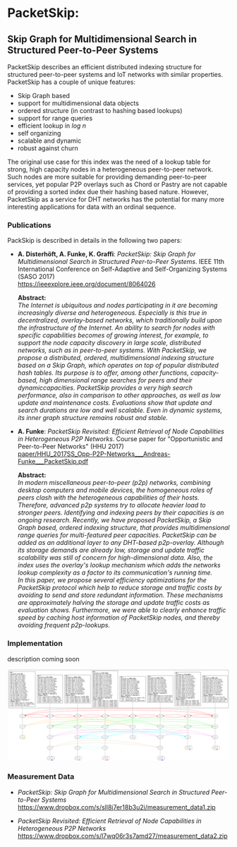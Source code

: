 # PacketSkip:

## Skip Graph for Multidimensional Search in Structured Peer-to-Peer Systems

PacketSkip describes an efficient distributed indexing structure for structured peer-to-peer systems and IoT 
networks with similar properties. PacketSkip has a couple of unique features:

*  Skip Graph based
*  support for multidimensional data objects
*  ordered structure (in contrast to hashing based lookups)
*  support for range queries
*  efficient lookup in *log n*
*  self organizing
*  scalable and dynamic
*  robust against churn

The original use case for this index was the need of a lookup table for strong, high capacity nodes in a 
heterogeneous peer-to-peer network. Such nodes are more suitable for providing demanding peer-to-peer services,
yet popular P2P overlays such as Chord or Pastry are not capable of providing a sorted index due their hashing
based nature. However, PacketSkip as a service for DHT networks has the potential for many more interesting 
applications for data with an ordinal sequence.


### Publications

PackSkip is described in details in the following two papers:

* **A. Disterhöft, A. Funke, K. Graffi**: *PacketSkip: Skip Graph for Multidimensional Search in Structured 
  Peer-to-Peer Systems*. IEEE 11th International Conference on Self-Adaptive and Self-Organizing Systems (SASO 2017)  
  https://ieeexplore.ieee.org/document/8064026

  **Abstract:**  
  *The Internet is ubiquitous and nodes participating in it are becoming increasingly diverse and heterogeneous. 
  Especially is this true in decentralized, overlay-based networks, which traditionally build upon the infrastructure 
  of the Internet. An ability to search for nodes with specific capabilities becomes of growing interest, for example, 
  to support the node capacity discovery in large scale, distributed networks, such as in peer-to-peer systems. With 
  PacketSkip, we propose a distributed, ordered, multidimensional indexing structure based on a Skip Graph, which 
  operates on top of popular distributed hash tables. Its purpose is to offer, among other functions, capacity-based, 
  high dimensional range searches for peers and their dynamiccapacities. PacketSkip provides a very high search 
  performance, also in comparison to other approaches, as well as low update and maintenance costs. Evaluations show 
  that update and search durations are low and well scalable. Even in dynamic systems, its inner graph structure remains 
  robust and stable.*

* **A. Funke**: *PacketSkip Revisited: Efficient Retrieval of Node Capabilities in Heterogeneous P2P Networks*.
  Course paper for "Opportunistic and Peer-to-Peer Networks" (HHU 2017)  
  [paper/HHU_2017SS_Opp-P2P-Networks___Andreas-Funke___PacketSkip.pdf](paper/HHU_2017SS_Opp-P2P-Networks___Andreas-Funke___PacketSkip.pdf)

  **Abstract:**  
  *In modern miscellaneous peer-to-peer (p2p) networks, combining desktop computers and mobile devices, the homogeneous 
  roles of peers clash with the heterogeneous capabilities of their hosts. Therefore, advanced p2p systems try to 
  allocate heavier load to stronger peers. Identifying and indexing peers by their capacities is an ongoing research. 
  Recently, we have proposed PacketSkip, a Skip Graph based, ordered indexing structure, that provides multidimensional 
  range queries for multi-featured peer capacities. PacketSkip can be added as an additional layer to any DHT-based 
  p2p-overlay. Although its storage demands are already low, storage and update traffic scalability was still of 
  concern for high-dimensional data. Also, the index uses the overlay's lookup mechanism which adds the networks lookup 
  complexity as a factor to its communication's running time.  
  In this paper, we propose several efficiency optimizations for the PacketSkip protocol which help to reduce storage 
  and traffic costs by avoiding to send and store redundant information. These mechanisms are approximately halving the 
  storage and update traffic costs as evaluation shows. Furthermore, we were able to clearly enhance traffic speed by 
  caching host information of PacketSkip nodes, and thereby avoiding frequent p2p-lookups.*


### Implementation

description coming soon

![img/final.png](img/final.png)


### Measurement Data

* *PacketSkip: Skip Graph for Multidimensional Search in Structured Peer-to-Peer Systems*  
  https://www.dropbox.com/s/sll8j7er18b3u2i/measurement_data1.zip

* *PacketSkip Revisited: Efficient Retrieval of Node Capabilities in Heterogeneous P2P Networks*
  https://www.dropbox.com/s/l7wq06r3s7amd27/measurement_data2.zip
